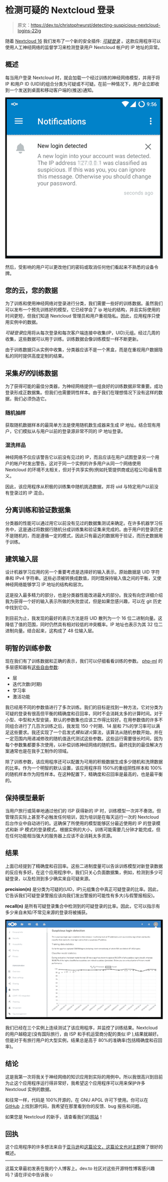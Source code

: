 # 检测可疑的 Nextcloud 登录

> 原文：<https://dev.to/christophwurst/detecting-suspicious-nextcloud-logins-22ig>

随着 [Nextcloud 16](https://nextcloud.com/blog/nextcloud-16-introduces-machine-learning-based-security-and-usability-features-acl-permissions-and-cross-app-projects/) 我们发布了一个新的安全插件: *[可疑登录](https://apps.nextcloud.com/apps/suspicious_login)* 。这款应用程序可以使用人工神经网络的监督学习来检测登录用户 Nextcloud 帐户的 IP 地址的异常。

## 概述

每当用户登录 Nextcloud 时，就会加载一个经过训练的神经网络模型，并用于将 IP 和用户 ID (UID)的组合分类为可疑或不可疑。在前一种情况下，用户会立即收到一个发送到桌面和移动客户端的(推送)通知。

[![Nextcloud Android app showing a suspicious login into the user's account](img/1f39e7d4193f7baad028434bd4c792c5.png)](https://res.cloudinary.com/practicaldev/image/fetch/s--w75MGM_N--/c_limit%2Cf_auto%2Cfl_progressive%2Cq_auto%2Cw_880/https://blog.wuc.me/assets/20190424_nextcloud_suspiciou_login_detection/notification_android.png)

然后，受影响的用户可以更改他们的密码或取消任何他们看起来不熟悉的设备令牌。

## 您的云，您的数据

为了训练和使用神经网络对登录进行分类，我们需要一些好的训练数据。虽然我们可以发布一个预先训练好的模型，它已经学会了 ip 地址的结构，并且实际使用的时间更短，但我们知道 Nextcloud 管理员和用户重视隐私。因此，应用程序只使用实例中的数据。

*可疑登录*应用将从每次登录和每次客户端连接中收集(IP，UID)元组。经过几周的收集，这些数据可以用于训练。训练数据会像训练模型一样不断更新。

由于训练数据只从实例中收集，分类器应该不是一个黑盒，而是在重视用户数据隐私的同时提供高度定制的结果。

## 采集*好的*训练数据

为了获得可能的最佳分类器，为神经网络提供一组良好的训练数据非常重要。成功登录形成正数据集。但我们也需要阴性样本。由于我们在理想情况下没有这样的数据，我们必须伪造它。

### 随机抽样

获取随机数据样本的最简单方法是使用随机数生成器来生成 IP 地址。结合现有用户，它们模拟从与用户以前的登录源非常不同的 IP 地址登录。

### 混洗样品

神经网络不仅应该警告它以前没有见过的 IP，而且应该在用户试图登录另一个用户的帐户时发出警告。这对于同一个实例的许多用户从同一个网络使用 Nextcloud 的环境不太相关，但对于共享实例(例如托管提供商或远程公司)最有意义。

因此，该应用程序从积极的训练集中随机挑选数据，并将 uid 与特定用户以前没有登录过的 IP 混合。

## 分离训练和验证数据集

分类器的性能可以通过用它以前没有见过的数据集测试来确定。在许多机器学习任务中，这是通过将数据行随机分成训练集和验证集来完成的。由于用户的登录历史不是随机的，而是遵循一定的模式，因此只有最近的数据用于验证，而历史数据用于训练。

## 建筑输入层

设计机器学习应用的另一个重要考虑是选择好的输入表示。原始数据是 UID 字符串和 IPv4 字符串。这些必须被转换成数值，同时既保持输入值之间的平衡，又使神经网络能够学习 IP 地址的结构和层次。

这是投入最多精力的部分，也是分类器性能改进最大的部分。我没有向您详细介绍我为获得一个好的输入表示所做的失败尝试，但是如果您感兴趣，可以在 git 历史中找到它😉。

到目前为止，我发现的最好的表示方法是将 UID 散列为一个 16 位二进制向量。这降低了值的范围，同时仍然具有相对较低的冲突概率。IP 地址也表示为其 32 位二进制向量。结合起来，这构成了 48 位输入层。

## 明智的训练参数

现在我们有了训练数据和正确的表示，我们可以仔细看看训练的参数。 [php-ml](https://php-ml.org/) 的多层感知器有[这些自由参数](https://php-ml.readthedocs.io/en/latest/machine-learning/neural-network/multilayer-perceptron-classifier/#constructor-parameters):

*   层
*   迭代次数(时期)
*   学习率
*   激活功能

我已经用不同的参数值进行了多次训练。我们的目标是找到一种方法，它对分类为可疑的登录有很高但平衡的精确度和召回率，同时不会消耗太多的计算时间。对于小型、中型和大型安装，默认的参数集也应该工作得比较好。在用参数值的许多不同组合进行了几百次训练之后，我发现 150 个时期、14 层和 7%的学习率可以满足这些要求。我还实现了一个启发式*模拟退火*算法，该算法从随机参数开始，并在一定范围内用递减修改的随机值迭代测试这些参数。这些运行需要很长时间，因为每个参数集都要多次使用，以补偿训练神经网络的随机性。最终找到的最佳解决方案通常也是在我手工制作的领域。

除了训练参数，该应用程序还可以配置为可用的积极数据生成多少随机和洗牌数据的比率。作为一个明智的默认设置，该应用程序将 150%的重组阴性样本和 100%的随机样本作为阳性样本。在这种配置下，精确度和召回率是最高的，也是最平衡的。

## 保持模型最新

当用户旅行或简单地通过他们的 ISP 获得新的 IP 时，训练模型一次并不奏效。但管理员实际上甚至不必触发任何培训，因为培训是在每天运行一次的 Nextcloud 后台作业中自动进行的。这确保了所使用的模型能够区分最近使用的 IP 的登录模式和新 IP 模式的登录模式。根据实例的大小，训练可能需要几分钟才能完成，但在任何功能相当强大的服务器上应该不会消耗太多资源。

## 结果

上面已经提到了精确度和召回率。这些二进制度量可以告诉训练模型对新登录数据的反应有多好。在这个应用程序中，我们只关心负面数据集，例如，检测到多少可疑登录，以及检测到多少确实来自可疑来源。

**precision(n)** 是分类为可疑的(UID，IP)元组集合中真正可疑登录的比率。因此，它告诉我们可疑登录警报应该向我们发出警报的可能性有多大(与假警报相反)。

**recall(n)** 是所有可疑登录集合中检测到的可疑登录的比率。因此，它可以指示有多少来自未知/不常见来源的登录将被捕获。

[![Historic precision and recall of suspicious login detection on a small Nextcloud instance](img/f298a542f9f4f7adad9175a45d69a1c5.png)](https://res.cloudinary.com/practicaldev/image/fetch/s--LOTZYeD0--/c_limit%2Cf_auto%2Cfl_progressive%2Cq_auto%2Cw_880/https://blog.wuc.me/assets/20190424_nextcloud_suspiciou_login_detection/admin_settings.png)

我们已经在三个实例上连续测试了该应用程序，并监控了训练结果。Nextcloud 的用户越稳定(没有国际旅行，由 ISP 和手机运营商分配的类似 IP ),结果就越好。但是对于有旅行用户的大型实例，结果总是高于 80%的准确率(包括精确度和召回率)。

## 结论

这是我第一次将我关于神经网络的知识应用到实际的用例中。所以我很高兴到目前为止这个应用程序运行得非常好，我希望这个应用程序可以用来保护许多 Nextcloud 实例的数据。

和往常一样，代码是 100%开源的，在 GNU APGL 许可下使用。你可以在 [GitHub](https://github.com/nextcloud/suspicious_login) 上找到源代码，我希望在那里看到你的反馈、bug 报告和问题。

如果您是 Nextcloud 的新手，请查看我们的[网站](https://nextcloud.com/)！

## 回执

这个应用程序的许多想法来自于[亚马逊](https://aws.amazon.com/blogs/machine-learning/detect-suspicious-ip-addresses-with-the-amazon-sagemaker-ip-insights-algorithm/)和[这篇论文，这篇论文也对主题](https://arxiv.org/pdf/1701.02145.pdf)做了很好的概述。

* * *

这篇文章最初发表在我的个人博客上。dev.to 社区对这些开源特性博客感兴趣吗？请在评论中告诉我☺️